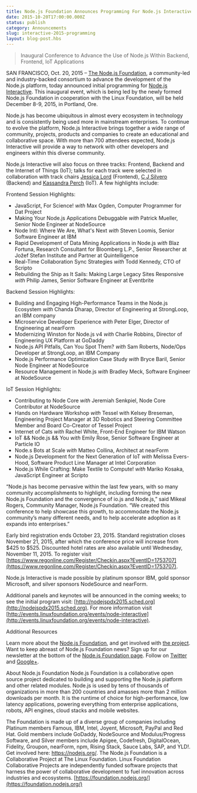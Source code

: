 ```yaml
---
title: Node.js Foundation Announces Programming For Node.js Interactive
date: 2015-10-20T17:00:00.000Z
status: publish
category: Announcements
slug: interactive-2015-programming
layout: blog-post.hbs
---
```


> Inaugural Conference to Advance the Use of Node.js Within Backend, Frontend, IoT Applications

SAN FRANCISCO, Oct. 20, 2015 – [The Node.js Foundation](https://foundation.nodejs.org/), a community-led and industry-backed consortium to advance the development of the Node.js platform, today announced initial programming for [Node.js Interactive](http://events.linuxfoundation.org/events/node-interactive). This inaugural event, which is being led by the newly formed Node.js Foundation in cooperation with the Linux Foundation, will be held December 8-9, 2015, in Portland, Ore.

Node.js has become ubiquitous in almost every ecosystem in technology and is consistently being used more in mainstream enterprises. To continue to evolve the platform, Node.js Interactive brings together a wide range of community, projects, products and companies to create an educational and collaborative space. With more than 700 attendees expected, Node.js Interactive will provide a way to network with other developers and engineers within this diverse community.

Node.js Interactive will also focus on three tracks: Frontend, Backend and the Internet of Things (IoT); talks for each track were selected in collaboration with track chairs [Jessica Lord](https://github.com/jlord/) (Frontend), [C J Silvero](https://github.com/ceejbot) (Backend) and [Kassandra Perch](https://github.com/nodebotanist) (IoT). A few highlights include:

Frontend Session Highlights:

* JavaScript, For Science! *with* Max Ogden, Computer Programmer for Dat Project
* Making Your Node.js Applications Debuggable *with* Patrick Mueller, Senior Node Engineer at NodeSource
* Node Intl: Where We Are, What's Next *with* Steven Loomis, Senior Software Engineer at IBM
* Rapid Development of Data Mining Applications in Node.js *with* Blaz Fortuna, Research Consultant for Bloomberg L.P., Senior Researcher at Jožef Stefan Institute and Partner at Quintelligence
* Real-Time Collaboration Sync Strategies *with* Todd Kennedy, CTO of Scripto
* Rebuilding the Ship as It Sails: Making Large Legacy Sites Responsive *with* Philip James, Senior Software Engineer at Eventbrite

Backend Session Highlights:

* Building and Engaging High-Performance Teams in the Node.js Ecosystem *with* Chanda Dharap, Director of Engineering at StrongLoop, an IBM company
* Microservice Developer Experience *with* Peter Elger, Director of Engineering at nearForm
* Modernizing Winston for Node.js v4 *with* Charlie Robbins, Director of Engineering UX Platform at GoDaddy
* Node.js API Pitfalls, Can You Spot Them? *with* Sam Roberts, Node/Ops Developer at StrongLoop, an IBM Company
* Node.js Performance Optimization Case Study *with* Bryce Baril, Senior Node Engineer at NodeSource
* Resource Management in Node.js *with* Bradley Meck, Software Engineer at NodeSource

IoT Session Highlights:

* Contributing to Node Core *with* Jeremiah Senkpiel, Node Core Contributor at NodeSource
* Hands on Hardware Workshop *with* Tessel with Kelsey Breseman, Engineering Project Manager at 3D Robotics and Steering Committee Member and Board Co-Creator of Tessel Project
* Internet of Cats *with* Rachel White, Front-End Engineer for IBM Watson
* IoT && Node.js && You *with* Emily Rose, Senior Software Engineer at Particle IO
* Node.s Bots at Scale *with* Matteo Collina, Architect at nearForm
* Node.js Development for the Next Generation of IoT *with* Melissa Evers-Hood, Software Product Line Manager at Intel Corporation
* Node.js While Crafting: Make Textile to Compute! *with* Mariko Kosaka, JavaScript Engineer at Scripto

“Node.js has become pervasive within the last few years, with so many community accomplishments to highlight, including forming the new Node.js Foundation and the convergence of io.js and Node.js,” said Mikeal Rogers, Community Manager, Node.js Foundation. “We created this conference to help showcase this growth, to accommodate the Node.js community’s many different needs, and to help accelerate adoption as it expands into enterprises.”

Early bird registration ends October 23, 2015. Standard registration closes November 21, 2015, after which the conference price will increase from $425 to $525. Discounted hotel rates are also available until Wednesday, November 11, 2015. To register visit [https://www.regonline.com/Register/Checkin.aspx?EventID=1753707](https://www.regonline.com/Register/Checkin.aspx?EventID=1753707).

Node.js Interactive is made possible by platinum sponsor IBM, gold sponsor Microsoft, and silver sponsors NodeSource and nearForm.

Additional panels and keynotes will be announced in the coming weeks; to see the initial program visit: [http://nodejspdx2015.sched.org](http://nodejspdx2015.sched.org). For more information visit [http://events.linuxfoundation.org/events/node-interactive](http://events.linuxfoundation.org/events/node-interactive).

Additional Resources

Learn more about the [Node.js Foundation](https://foundation.nodejs.org/), and get involved with [the project](https://nodejs.org/en/get-involved/). Want to keep abreast of Node.js Foundation news? Sign up for our newsletter at the bottom of the [Node.js Foundation page](https://foundation.nodejs.org/). Follow on [Twitter](https://twitter.com/nodejs?ref_src=twsrc%5Egoogle%7Ctwcamp%5Eserp%7Ctwgr%5Eauthor) and [Google+](https://plus.google.com/u/1/100598160817214911030/posts).

About Node.js Foundation Node.js Foundation is a collaborative open source project dedicated to building and supporting the Node.js platform and other related modules. Node.js is used by tens of thousands of organizations in more than 200 countries and amasses more than 2 million downloads per month. It is the runtime of choice for high-performance, low latency applications, powering everything from enterprise applications, robots, API engines, cloud stacks and mobile websites.

The Foundation is made up of a diverse group of companies including Platinum members Famous, IBM, Intel, Joyent, Microsoft, PayPal and Red Hat. Gold members include GoDaddy, NodeSource and Modulus/Progress Software, and Silver members include Apigee, Codefresh, DigitalOcean, Fidelity, Groupon, nearForm, npm, Rising Stack, Sauce Labs, SAP, and YLD!. Get involved here: <https://nodejs.org/>. The Node.js Foundation is a Collaborative Project at The Linux Foundation. Linux Foundation Collaborative Projects are independently funded software projects that harness the power of collaborative development to fuel innovation across industries and ecosystems. [https://foundation.nodejs.org/](https://foundation.nodejs.org/)

